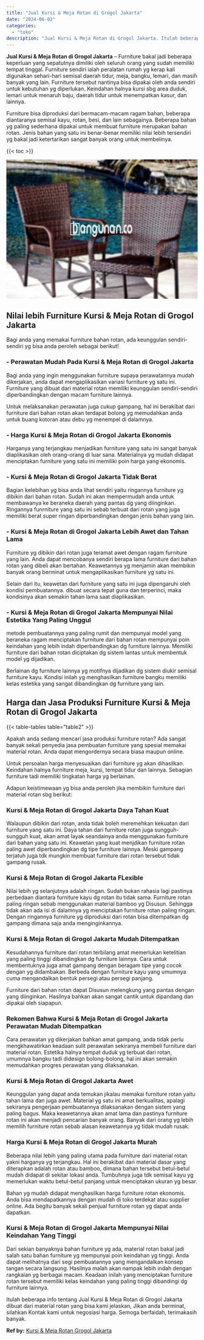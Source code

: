 ```yaml
---
title: "Jual Kursi & Meja Rotan di Grogol Jakarta"
date: "2024-06-02"
categories: 
  - "toko"
description: "Jual Kursi & Meja Rotan di Grogol Jakarta. Itulah beberapa info tentang Jual Kursi & Meja Rotan di Grogol Jakarta dibuat dari material rotan yang bisa kami j..."
---
```


**Jual Kursi & Meja Rotan di Grogol Jakarta** – Furniture bakal jadi beberapa keperluan yang sepatutnya dimiliki oleh seluruh orang yang sudah memiliki tempat tinggal. Furniture sendiri ialah peralatan rumah yg kerap kali digunakan sehari-hari semisal daerah tidur, meja, bangku, lemari, dan masih banyak yang lain. Furniture tersebut nantinya bisa dipakai oleh anda sendiri untuk kebutuhan yg diperlukan. Keindahan halnya kursi sbg area duduk, lemari untuk menaruh baju, daerah tidur untuk menempatkan kasur, dan lainnya.

Furniture bisa diproduksi dari bermacam-macam ragam bahan, beberapa diantaranya semisal kayu, rotan, besi, dan lain sebagainya. Beberapa bahan yg paling sederhana dipakai untuk membuat furniture merupakan bahan rotan. Jenis bahan yang satu ini benar-benar memiliki nilai lebih tersendiri yg bakal jadi ketertarikan sangat banyak orang untuk membelinya.

{{< toc >}}

![Jual Kursi & Meja Rotan di Grogol Jakarta](/images/kursi-meja-rotan-murah43.png)

## Nilai lebih Furniture Kursi & Meja Rotan di Grogol Jakarta

Bagi anda yang memakai furniture bahan rotan, ada keunggulan sendiri-sendiri yg bisa anda peroleh sebagai berikut!

### \- Perawatan Mudah Pada Kursi & Meja Rotan di Grogol Jakarta

Bagi anda yang ingin menggunakan furniture supaya perawatannya mudah dikerjakan, anda dapat mengaplikasikan variasi furniture yg satu ini. Furniture yang dibuat dari material rotan memiliki keunggulan sendiri-sendiri diperbandingkan dengan macam furniture lainnya.

Untuk melaksanakan perawatan juga cukup gampang, hal ini berakibat dari furniture dari bahan rotan akan terdapat bolong yg memudahkan anda untuk buang kotoran atau debu yg menempel di dalamnya.

### \- Harga Kursi & Meja Rotan di Grogol Jakarta Ekonomis

Harganya yang terjangkau menjadikan furniture yang satu ini sangat banyak diaplikasikan oleh orang-orang di luar sana. Materialnya yg mudah didapat menciptakan furniture yang satu ini memiliki poin harga yang ekonomis.

### \- Kursi & Meja Rotan di Grogol Jakarta Tidak Berat

Bagian kelebihan yg bisa anda lihat sendiri yaitu ringannya furniture yg dibikin dari bahan rotan. Sudah ini akan mempermudah anda untuk membawanya ke beraneka daerah yang pantas dg yang diinginkan. Ringannya funrniture yang satu ini sebab terbuat dari rotan yang juga memiliki berat super ringan diperbandingkan dengan jenis bahan yang lain.

### \- Kursi & Meja Rotan di Grogol Jakarta Lebih Awet dan Tahan Lama

Furniture yg dibikin dari rotan juga teramat awet dengan ragam furniture yang lain. Anda dapat mencobanya sendiri berapa lama furniture dari bahan rotan yang dibeli akan bertahan. Keawetannya yg menjamin akan membikin banyak orang berminat untuk mengaplikasikan furniture yg satu ini.

Selain dari itu, keawetan dari furniture yang satu ini juga dipengaruhi oleh kondisi pembuatannya. dibuat secara tepat guna dan terperinci, maka kondisinya akan semakin tahan lama saat diaplikasikan.

### \- Kursi & Meja Rotan di Grogol Jakarta Mempunyai Nilai Estetika Yang Paling Unggul

metode pembuatannya yang paling rumit dan mempunyai model yang beraneka ragam menciptakan furniture dari bahan rotan mempunyai poin keindahan yang lebih indah diperbandingkan dg furniture lainnya. Memiliki furniture dari bahan rotan diciptakan dg sistem lantas untuk membentuk model yg dijadikan.

Berlainan dg furniture lainnya yg motifnya dijadikan dg sistem diukir semisal furniture kayu. Kondisi inilah yg menghasilkan furniture bangku memiliki kelas estetika yang sangat dibandingkan dg furniture yang lain.

## Harga dan Jasa Produksi Furniture Kursi & Meja Rotan di Grogol Jakarta

{{< table-tables table="table2" >}}

Apakah anda sedang mencari jasa produksi furniture rotan? Ada sangat banyak sekali penyedia jasa pembuatan furniture yang spesial memakai material rotan. Anda dapat mengordernya secara biasa maupun online.

Untuk persoalan harga menyesuaikan dari furniture yg akan dihasilkan. Keindahan halnya furniture meja, kursi, tempat tidur dan lainnya. Sebagian furniture tadi memiliki tingkatan harga yg berlainan.

Adapun keistimewaan yg bisa anda peroleh jika membikin furniture dari material rotan sbg berikut:

### Kursi & Meja Rotan di Grogol Jakarta Daya Tahan Kuat

Walaupun dibikin dari rotan, anda tidak boleh meremehkan kekuatan dari furniture yang satu ini. Daya tahan dari furniture rotan juga sungguh-sungguh kuat, akan amat layak seandainya anda menggunakan furniture dari bahan yang satu ini. Keawetan yang kuat menjdikan furniture rotan paling awet diperbandingkan dg tipe furniture lainnya. Meski gampang terjatuh juga tdk mungkin membuat furniture dari rotan tersebut tidak gampang rusak.

### Kursi & Meja Rotan di Grogol Jakarta FLexible

Nilai lebih yg selanjutnya adalah ringan. Sudah bukan rahasia lagi pastinya perbedaan diantara furniture kayu dg rotan itu tidak sama. Furniture rotan paling ringan sebab menggunakan material bamboo yg Disusun. Sehingga tidak akan ada isi di dalamnya yg menciptakan furniture rotan paling ringan. Dengan ringannya furniture yg diproduksi dari rotan bisa ditempatkan dg gampang dimana saja anda menginginkannya.

### Kursi & Meja Rotan di Grogol Jakarta Mudah Ditempatkan

Kesudahannya furniture dari rotan terbilang amat memerlukan ketelitian yang paling tinggi dibandingkan dg furniture lainnya. Cara untuk membentuknya juga amat gampang dengan beragam tipe yang cocok dengan yg didambakan. Berbeda dengan furniture kayu yang umumnya cuma mengandalkan bentuk persegi atau persegi panjang.

Furniture dari bahan rotan dapat Disusun melengkung yang pantas dengan yang diinginkan. Hasilnya bahkan akan sangat cantik untuk dipandang dan dipakai oleh siapapun.

### Rekomen Bahwa Kursi & Meja Rotan di Grogol Jakarta Perawatan Mudah Ditempatkan

Cara perawatan yg dikerjakan bahkan amat gampang, anda tidak perlu mengkhawatirkan keadaan sulit perawatan sekiranya membeli furniture dari material rotan. Estetika halnya tempat duduk yg terbuat dari rotan, umumnya bangku tadi didesign bolong-bolong, hal ini akan semakin memudahkan progres perawatan yang dilaksanakan.

### Kursi & Meja Rotan di Grogol Jakarta Awet

Keunggulan yang dapat anda temukan jikalau memakai furniture rotan yaitu tahan lama dan juga awet. Material yg satu ini amat berkualitas, apalagi sekiranya pengerjaan pembuatannya dilaksanakan dengan sistem yang paling bagus. Maka keawetannya akan amat lama dan pastinya furniture rotan ini akan menjadi pencarian banyak orang. Banyak dari orang yg lebih memilih furniture rotan sebab alasan keawetannya yg tidak mudah rusak.

### Harga Kursi & Meja Rotan di Grogol Jakarta Murah

Beberapa nilai lebih yang paling utama pada furniture dari material rotan yakni harganya yg terjangkau. Hal ini berakibat dari material dasar yang diterapkan adalah rotan atau bamboo, dimana bahan tersebut betul-betul mudah didapat di sekitar lokasi anda. Tumbuhnya juga tdk semisal kayu yg memerlukan waktu betul-betul panjang untuk menciptakan ukuran yg besar.

Bahan yg mudah didapat menghasilkan harga furniture rotan ekonomis. Anda bisa mendapatkannya dengan mudah di toko terdekat atau supplier online. Ada begitu banyak sekali penjual furniture rotan yg dapat anda dapatkan.

### Kursi & Meja Rotan di Grogol Jakarta Mempunyai Nilai Keindahan Yang Tinggi

Dari sekian banyaknya bahan furniture yg ada, material rotan bakal jadi salah satu bahan furniture yg mempunyai poin keindahan yg tinggi. Anda dapat melihatnya dari segi pembuatannya yang mengandalkan konsep tangan secara langsung. Hasilnya malah akan nampak lebih indah dengan rangkaian yg berbagai macam. Keadaan inilah yang menciptakan furniture rotan tersebut memiliki kelas keindahan yang paling tinggi dibandingi dg furniture lainnya.

Itulah beberapa info tentang Jual Kursi & Meja Rotan di Grogol Jakarta dibuat dari material rotan yang bisa kami jelaskan, Jikan anda berminat, silahkan Kontak kami untuk negosiasi harga. Semoga berfaidah, terimakasih banyak.

**Ref by:** [Kursi & Meja Rotan Grogol Jakarta](https://id.wikipedia.org/wiki/Kursi)
